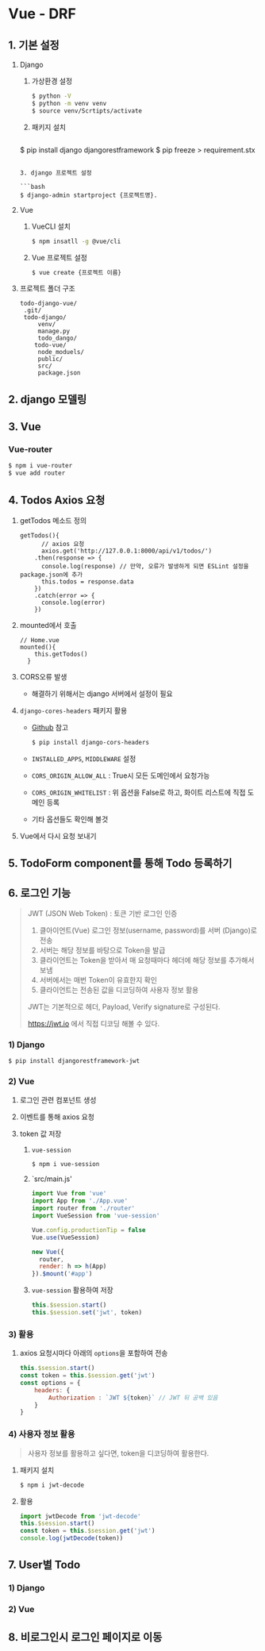 # Vue - DRF

## 1. 기본 설정

1. Django

   1. 가상환경 설정

      ```bash
      $ python -V
      $ python -m venv venv
      $ source venv/Scrtipts/activate
      ```

   2. 패키지 설치

      ```bash
   $ pip install django djangorestframework
      $ pip freeze > requirement.stx
      ```
   
   3. django 프로젝트 설정

      ```bash
   $ django-admin startproject {프로젝트명}.
      ```
   
2. Vue

   1. VueCLI 설치

      ```bash
      $ npm insatll -g @vue/cli
      ```

   2. Vue 프로젝트 설정

      ```bash
      $ vue create {프로젝트 이름}
      ```

3. 프로젝트 폴더 구조

   ```
   todo-django-vue/
   	.git/
   	todo-django/
   		venv/
   		manage.py
   		todo_dango/
       todo-vue/
       	node_moduels/
       	public/
       	src/
       	package.json
   ```

## 2. django 모델링

## 3. Vue

### Vue-router

```bash
$ npm i vue-router
$ vue add router
```

## 4. Todos Axios 요청

1. getTodos 메소드 정의

   ```vue
   getTodos(){
         // axios 요청
         axios.get('http://127.0.0.1:8000/api/v1/todos/')
       .then(response => {
         console.log(response) // 만약, 오류가 발생하게 되면 ESLint 설정을 package.json에 추가
         this.todos = response.data
       })
       .catch(error => {
         console.log(error)
       })
   ```

2. mounted에서 호출

   ```vue
   // Home.vue
   mounted(){
       this.getTodos()
     }
   ```

3. CORS오류 발생

   * 해결하기 위해서는 django 서버에서 설정이 필요

4. `django-cores-headers` 패키지 활용

   * [Github]( https://github.com/adamchainz/django-cors-headers ) 참고

     ```bash
     $ pip install django-cors-headers
     ```

   * `INSTALLED_APPS`, `MIDDLEWARE` 설정

   * `CORS_ORIGIN_ALLOW_ALL` : True시 모든 도메인에서 요청가능

   * `CORS_ORIGIN_WHITELIST` : 위 옵션을 False로 하고, 화이트 리스트에 직접 도메인 등록

   * 기타 옵션들도 확인해 볼것

5. Vue에서 다시 요청 보내기

## 5. TodoForm component를 통해 Todo 등록하기

## 6. 로그인 기능

> JWT (JSON Web Token) : 토큰 기반 로그인 인증
>
> 	1. 클아이언트(Vue) 로그인 정보(username, password)를 서버 (Django)로 전송
>  	2. 서버는 해당 정보를 바탕으로 Token을 발급
>  	3. 클라이언트는 Token을 받아서 매 요청때마다 헤더에 해당 정보를 추가해서 보냄
>  	4. 서버에서는 매번 Token이 유효한지 확인
>  	5. 클라이언트는 전송된 값을 디코딩하여 사용자 정보 활용
>
> JWT는 기본적으로 헤더, Payload, Verify signature로 구성된다.
>
> https://jwt.io 에서 직접 디코딩 해볼 수 있다.

### 1) Django

```bash
$ pip install djangorestframework-jwt
```

### 2) Vue

1. 로그인 관련 컴포넌트 생성

2. 이벤트를 통해 axios 요청

3. token 값 저장

   1. `vue-session`

      ```bash
      $ npm i vue-session
      ```

   2. `src/main.js'

      ```js
      import Vue from 'vue'
      import App from './App.vue'
      import router from './router'
      import VueSession from 'vue-session'
      
      Vue.config.productionTip = false
      Vue.use(VueSession)
      
      new Vue({
        router,
        render: h => h(App)
      }).$mount('#app')
      ```

   3. `vue-session` 활용하여 저장

      ```js
      this.$session.start()
      this.$session.set('jwt', token)
      ```

### 3) 활용

1. axios 요청시마다 아래의 `options`을 포함하여 전송

   ```js
   this.$session.start()
   const token = this.$session.get('jwt')
   const options = {
       headers: {
           Authorization : `JWT ${token}` // JWT 뒤 공백 있음
       }
   }
   ```

### 4) 사용자 정보 활용

> 사용자 정보를 활용하고 싶다면, token을 디코딩하여 활용한다.

1. 패키지 설치

   ```bash
   $ npm i jwt-decode
   ```

2. 활용

   ```js
   import jwtDecode from 'jwt-decode'
   this.$session.start()
   const token = this.$session.get('jwt')
   console.log(jwtDecode(token))
   ```

## 7. User별 Todo

### 1) Django

### 2) Vue

## 8. 비로그인시 로그인 페이지로 이동

